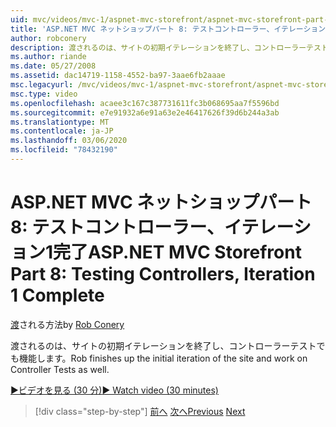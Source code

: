 ```yaml
---
uid: mvc/videos/mvc-1/aspnet-mvc-storefront/aspnet-mvc-storefront-part-8-testing-controllers-iteration-1-complete
title: 'ASP.NET MVC ネットショップパート 8: テストコントローラー、イテレーション1完了 |Microsoft Docs'
author: robconery
description: 渡されるのは、サイトの初期イテレーションを終了し、コントローラーテストでも機能します。
ms.author: riande
ms.date: 05/27/2008
ms.assetid: dac14719-1158-4552-ba97-3aae6fb2aaae
msc.legacyurl: /mvc/videos/mvc-1/aspnet-mvc-storefront/aspnet-mvc-storefront-part-8-testing-controllers-iteration-1-complete
msc.type: video
ms.openlocfilehash: acaee3c167c387731611fc3b068695aa7f5596bd
ms.sourcegitcommit: e7e91932a6e91a63e2e46417626f39d6b244a3ab
ms.translationtype: MT
ms.contentlocale: ja-JP
ms.lasthandoff: 03/06/2020
ms.locfileid: "78432190"
---
```

# <a name="aspnet-mvc-storefront-part-8-testing-controllers-iteration-1-complete"></a><span data-ttu-id="d018a-103">ASP.NET MVC ネットショップパート 8: テストコントローラー、イテレーション1完了</span><span class="sxs-lookup"><span data-stu-id="d018a-103">ASP.NET MVC Storefront Part 8: Testing Controllers, Iteration 1 Complete</span></span>

<span data-ttu-id="d018a-104">[渡](https://github.com/robconery)される方法</span><span class="sxs-lookup"><span data-stu-id="d018a-104">by [Rob Conery](https://github.com/robconery)</span></span>

<span data-ttu-id="d018a-105">渡されるのは、サイトの初期イテレーションを終了し、コントローラーテストでも機能します。</span><span class="sxs-lookup"><span data-stu-id="d018a-105">Rob finishes up the initial iteration of the site and work on Controller Tests as well.</span></span>

[<span data-ttu-id="d018a-106">&#9654;ビデオを見る (30 分)</span><span class="sxs-lookup"><span data-stu-id="d018a-106">&#9654; Watch video (30 minutes)</span></span>](https://channel9.msdn.com/Blogs/ASP-NET-Site-Videos/aspnet-mvc-storefront-part-8-testing-controllers-iteration-1-complete)

> [!div class="step-by-step"]
> <span data-ttu-id="d018a-107">[前へ](aspnet-mvc-storefront-part-7-routing-and-ui-work.md)
> [次へ](aspnet-mvc-storefront-part-9-the-shopping-cart.md)</span><span class="sxs-lookup"><span data-stu-id="d018a-107">[Previous](aspnet-mvc-storefront-part-7-routing-and-ui-work.md)
[Next](aspnet-mvc-storefront-part-9-the-shopping-cart.md)</span></span>
